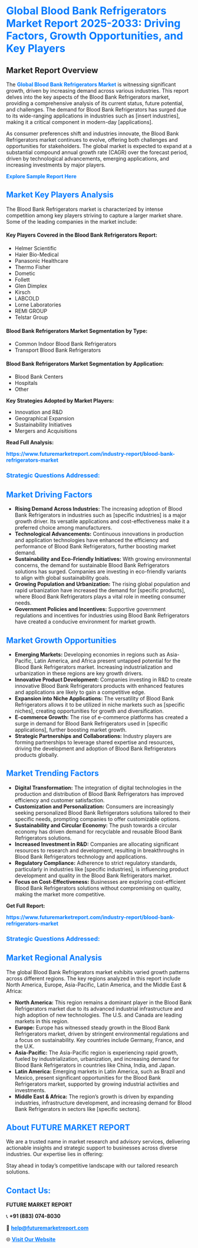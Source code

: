 <h1 style="color: #007BFF;">Global Blood Bank Refrigerators Market Report 2025-2033: Driving Factors, Growth Opportunities, and Key Players</h1>

<section id="overview">
<h2>Market Report Overview</h2>
<p>The <a href="https://www.futuremarketreport.com/industry-report/blood-bank-refrigerators-market" style="color: #007BFF; text-decoration: none;"><strong>Global Blood Bank Refrigerators Market</strong></a> is witnessing significant growth, driven by increasing demand across various industries. This report delves into the key aspects of the Blood Bank Refrigerators market, providing a comprehensive analysis of its current status, future potential, and challenges. The demand for Blood Bank Refrigerators has surged due to its wide-ranging applications in industries such as [insert industries], making it a critical component in modern-day [applications].</p>
<p>As consumer preferences shift and industries innovate, the Blood Bank Refrigerators market continues to evolve, offering both challenges and opportunities for stakeholders. The global market is expected to expand at a substantial compound annual growth rate (CAGR) over the forecast period, driven by technological advancements, emerging applications, and increasing investments by major players.</p>
</section>

<section id="overview">
<p><a href="https://www.futuremarketreport.com/request-sample/reportId=57084" style="color: #007BFF; text-decoration: none;"><strong>Explore Sample Report Here</strong></a></p>
</section>

<section id="key-players">
<h2 style="color: #007BFF;">Market Key Players Analysis</h2>
<p>The Blood Bank Refrigerators market is characterized by intense competition among key players striving to capture a larger market share. Some of the leading companies in the market include:</p>
<h4>Key Players Covered in the Blood Bank Refrigerators Report:</h4>
<ul><li>Helmer Scientific</li><li>Haier Bio-Medical</li><li>Panasonic Healthcare</li><li>Thermo Fisher</li><li>Dometic</li><li>Follett</li><li>Glen Dimplex</li><li>Kirsch</li><li>LABCOLD</li><li>Lorne Laboratories</li><li>REMI GROUP</li><li>Telstar Group</li></ul>
<h4>Blood Bank Refrigerators Market Segmentation by Type:</h4>
<ul><li>Common Indoor Blood Bank Refrigerators</li><li>Transport Blood Bank Refrigerators</li></ul>

<h4>Blood Bank Refrigerators Market Segmentation by Application:</h4>
<ul><li>Blood Bank Centers</li><li>Hospitals</li><li>Other</li></ul>
<p><strong>Key Strategies Adopted by Market Players:</strong></p>
<ul>
<li>Innovation and R&D</li>
<li>Geographical Expansion</li>
<li>Sustainability Initiatives</li>
<li>Mergers and Acquisitions</li>
</ul>
</section>

<section>
<p><strong>Read Full Analysis: </strong></p><a href="https://www.futuremarketreport.com/industry-report/blood-bank-refrigerators-market" style="color: #007BFF; text-decoration: none;"><strong>https://www.futuremarketreport.com/industry-report/blood-bank-refrigerators-market</strong></a>
<h3 style="color: #007BFF;">Strategic Questions Addressed:</h3>
</section>

<section id="driving-factors">
<h2 style="color: #007BFF;">Market Driving Factors</h2>
<ul>
<li><strong>Rising Demand Across Industries:</strong> The increasing adoption of Blood Bank Refrigerators in industries such as [specific industries] is a major growth driver. Its versatile applications and cost-effectiveness make it a preferred choice among manufacturers.</li>
<li><strong>Technological Advancements:</strong> Continuous innovations in production and application technologies have enhanced the efficiency and performance of Blood Bank Refrigerators, further boosting market demand.</li>
<li><strong>Sustainability and Eco-Friendly Initiatives:</strong> With growing environmental concerns, the demand for sustainable Blood Bank Refrigerators solutions has surged. Companies are investing in eco-friendly variants to align with global sustainability goals.</li>
<li><strong>Growing Population and Urbanization:</strong> The rising global population and rapid urbanization have increased the demand for [specific products], where Blood Bank Refrigerators plays a vital role in meeting consumer needs.</li>
<li><strong>Government Policies and Incentives:</strong> Supportive government regulations and incentives for industries using Blood Bank Refrigerators have created a conducive environment for market growth.</li>
</ul>
</section>

<section id="growth-opportunities">
<h2 style="color: #007BFF;">Market Growth Opportunities</h2>
<ul>
<li><strong>Emerging Markets:</strong> Developing economies in regions such as Asia-Pacific, Latin America, and Africa present untapped potential for the Blood Bank Refrigerators market. Increasing industrialization and urbanization in these regions are key growth drivers.</li>
<li><strong>Innovative Product Development:</strong> Companies investing in R&D to create innovative Blood Bank Refrigerators products with enhanced features and applications are likely to gain a competitive edge.</li>
<li><strong>Expansion into Niche Applications:</strong> The versatility of Blood Bank Refrigerators allows it to be utilized in niche markets such as [specific niches], creating opportunities for growth and diversification.</li>
<li><strong>E-commerce Growth:</strong> The rise of e-commerce platforms has created a surge in demand for Blood Bank Refrigerators used in [specific applications], further boosting market growth.</li>
<li><strong>Strategic Partnerships and Collaborations:</strong> Industry players are forming partnerships to leverage shared expertise and resources, driving the development and adoption of Blood Bank Refrigerators products globally.</li>
</ul>
</section>

<section id="trending-factors">
<h2 style="color: #007BFF;">Market Trending Factors</h2>
<ul>
<li><strong>Digital Transformation:</strong> The integration of digital technologies in the production and distribution of Blood Bank Refrigerators has improved efficiency and customer satisfaction.</li>
<li><strong>Customization and Personalization:</strong> Consumers are increasingly seeking personalized Blood Bank Refrigerators solutions tailored to their specific needs, prompting companies to offer customizable options.</li>
<li><strong>Sustainability and Circular Economy:</strong> The push towards a circular economy has driven demand for recyclable and reusable Blood Bank Refrigerators solutions.</li>
<li><strong>Increased Investment in R&D:</strong> Companies are allocating significant resources to research and development, resulting in breakthroughs in Blood Bank Refrigerators technology and applications.</li>
<li><strong>Regulatory Compliance:</strong> Adherence to strict regulatory standards, particularly in industries like [specific industries], is influencing product development and quality in the Blood Bank Refrigerators market.</li>
<li><strong>Focus on Cost-Effectiveness:</strong> Businesses are exploring cost-efficient Blood Bank Refrigerators solutions without compromising on quality, making the market more competitive.</li>
</ul>
</section>

<section>
<p><strong>Get Full Report: </strong></p><a href="https://www.futuremarketreport.com/industry-report/blood-bank-refrigerators-market" style="color: #007BFF; text-decoration: none;"><strong>https://www.futuremarketreport.com/industry-report/blood-bank-refrigerators-market</strong></a>
<h3 style="color: #007BFF;">Strategic Questions Addressed:</h3>
</section>


<section id="regional-analysis">
<h2 style="color: #007BFF;">Market Regional Analysis</h2>
<p>The global Blood Bank Refrigerators market exhibits varied growth patterns across different regions. The key regions analyzed in this report include North America, Europe, Asia-Pacific, Latin America, and the Middle East & Africa:</p>
<ul>
<li><strong>North America:</strong> This region remains a dominant player in the Blood Bank Refrigerators market due to its advanced industrial infrastructure and high adoption of new technologies. The U.S. and Canada are leading markets in this region.</li>
<li><strong>Europe:</strong> Europe has witnessed steady growth in the Blood Bank Refrigerators market, driven by stringent environmental regulations and a focus on sustainability. Key countries include Germany, France, and the U.K.</li>
<li><strong>Asia-Pacific:</strong> The Asia-Pacific region is experiencing rapid growth, fueled by industrialization, urbanization, and increasing demand for Blood Bank Refrigerators in countries like China, India, and Japan.</li>
<li><strong>Latin America:</strong> Emerging markets in Latin America, such as Brazil and Mexico, present significant opportunities for the Blood Bank Refrigerators market, supported by growing industrial activities and investments.</li>
<li><strong>Middle East & Africa:</strong> The region’s growth is driven by expanding industries, infrastructure development, and increasing demand for Blood Bank Refrigerators in sectors like [specific sectors].</li>
</ul>
</section>

<footer>
<h2 style="color: #007BFF;">About FUTURE MARKET REPORT</h2>
<p>We are a trusted name in market research and advisory services, delivering actionable insights and strategic support to businesses across diverse industries. Our expertise lies in offering:</p>

<p>Stay ahead in today’s competitive landscape with our tailored research solutions.</p>

<h2 style="color: #007BFF;">Contact Us:</h2>
<p><strong>FUTURE MARKET REPORT</strong></p>
<p>📞 <strong>+91 (883) 074-8030</strong></p>
<p>📧 <strong><a href="mailto:help@futuremarketreport.com" style="color: #007BFF;">help@futuremarketreport.com</a></strong></p>
<p>🌐 <strong><a href="https://www.futuremarketreport.com/" style="color: #007BFF;">Visit Our Website</a></strong></p>
</footer>